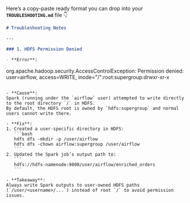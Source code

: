 Here’s a copy-paste ready format you can drop into your **`TROUBLESHOOTING.md`** file 👇

```md
# Troubleshooting Notes

---

### 1. HDFS Permission Denied

- **Error**:  
```

org.apache.hadoop.security.AccessControlException: Permission denied: user=airflow, access=WRITE, inode="/"\:root\:supergroup\:drwxr-xr-x

````

- **Cause**:  
Spark (running under the `airflow` user) attempted to write directly to the root directory `/` in HDFS.  
By default, the HDFS root is owned by `hdfs:supergroup` and normal users cannot write there.

- **Fix**:  
1. Created a user-specific directory in HDFS:  
   ```bash
   hdfs dfs -mkdir -p /user/airflow
   hdfs dfs -chown airflow:supergroup /user/airflow
   ```
2. Updated the Spark job’s output path to:  
   ```
   hdfs://hdfs-namenode:9000/user/airflow/enriched_orders
   ```

- **Takeaway**:  
Always write Spark outputs to user-owned HDFS paths (`/user/<username>/...`) instead of root `/` to avoid permission issues.
````

